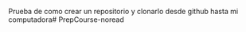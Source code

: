 Prueba de como crear un repositorio y clonarlo desde github hasta mi computadora# PrepCourse-noread
